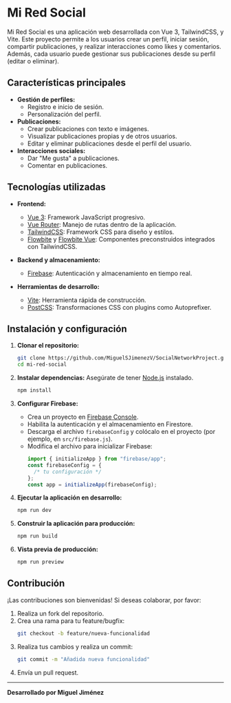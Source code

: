 # Mi Red Social

Mi Red Social es una aplicación web desarrollada con Vue 3, TailwindCSS, y Vite. Este proyecto permite a los usuarios crear un perfil, iniciar sesión, compartir publicaciones, y realizar interacciones como likes y comentarios. Además, cada usuario puede gestionar sus publicaciones desde su perfil (editar o eliminar).

## Características principales

- **Gestión de perfiles:**
  - Registro e inicio de sesión.
  - Personalización del perfil.
- **Publicaciones:**
  - Crear publicaciones con texto e imágenes.
  - Visualizar publicaciones propias y de otros usuarios.
  - Editar y eliminar publicaciones desde el perfil del usuario.
- **Interacciones sociales:**
  - Dar "Me gusta" a publicaciones.
  - Comentar en publicaciones.

## Tecnologías utilizadas

- **Frontend:**

  - [Vue 3](https://vuejs.org/): Framework JavaScript progresivo.
  - [Vue Router](https://router.vuejs.org/): Manejo de rutas dentro de la aplicación.
  - [TailwindCSS](https://tailwindcss.com/): Framework CSS para diseño y estilos.
  - [Flowbite](https://flowbite.com/) y [Flowbite Vue](https://flowbite-vue.com/): Componentes preconstruidos integrados con TailwindCSS.

- **Backend y almacenamiento:**

  - [Firebase](https://firebase.google.com/): Autenticación y almacenamiento en tiempo real.

- **Herramientas de desarrollo:**
  - [Vite](https://vitejs.dev/): Herramienta rápida de construcción.
  - [PostCSS](https://postcss.org/): Transformaciones CSS con plugins como Autoprefixer.

## Instalación y configuración

1. **Clonar el repositorio:**

   ```bash
   git clone https://github.com/MiguelSJimenezV/SocialNetworkProject.git
   cd mi-red-social
   ```

2. **Instalar dependencias:**
   Asegúrate de tener [Node.js](https://nodejs.org/) instalado.

   ```bash
   npm install
   ```

3. **Configurar Firebase:**

   - Crea un proyecto en [Firebase Console](https://console.firebase.google.com/).
   - Habilita la autenticación y el almacenamiento en Firestore.
   - Descarga el archivo `firebaseConfig` y colócalo en el proyecto (por ejemplo, en `src/firebase.js`).
   - Modifica el archivo para inicializar Firebase:
     ```javascript
     import { initializeApp } from "firebase/app";
     const firebaseConfig = {
       /* tu configuración */
     };
     const app = initializeApp(firebaseConfig);
     ```

4. **Ejecutar la aplicación en desarrollo:**

   ```bash
   npm run dev
   ```

5. **Construir la aplicación para producción:**

   ```bash
   npm run build
   ```

6. **Vista previa de producción:**
   ```bash
   npm run preview
   ```

## Contribución

¡Las contribuciones son bienvenidas! Si deseas colaborar, por favor:

1. Realiza un fork del repositorio.
2. Crea una rama para tu feature/bugfix:
   ```bash
   git checkout -b feature/nueva-funcionalidad
   ```
3. Realiza tus cambios y realiza un commit:
   ```bash
   git commit -m "Añadida nueva funcionalidad"
   ```
4. Envía un pull request.

---

**Desarrollado por Miguel Jiménez**
